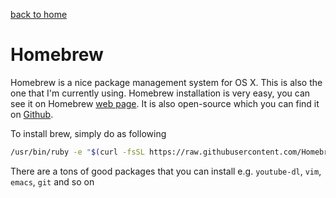 [back to home](../README.md)

# Homebrew

Homebrew is a nice package management system for OS X. This is also the
one that I'm currently using. Homebrew installation is very easy,
you can see it on Homebrew [web page](http://brew.sh/). It is also open-source which
you can find it on [Github](https://github.com/Homebrew/homebrew).

To install brew, simply do as following

```bash
/usr/bin/ruby -e "$(curl -fsSL https://raw.githubusercontent.com/Homebrew/install/master/install)"
```

There are a tons of good packages that you can install e.g.
`youtube-dl`, `vim`, `emacs`, `git` and so on
